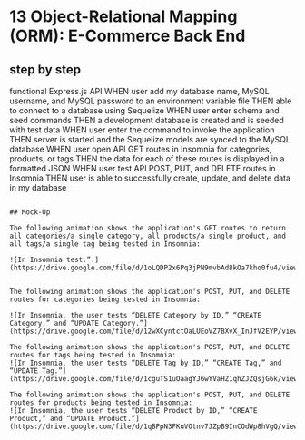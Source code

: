 # 13 Object-Relational Mapping (ORM): E-Commerce Back End




## step by step


functional Express.js API
WHEN user add my database name, MySQL username, and MySQL password to an environment variable file
THEN able to connect to a database using Sequelize
WHEN user enter schema and seed commands
THEN a development database is created and is seeded with test data
WHEN user enter the command to invoke the application
THEN server is started and the Sequelize models are synced to the MySQL database
WHEN user open API GET routes in Insomnia for categories, products, or tags
THEN the data for each of these routes is displayed in a formatted JSON
WHEN user test API POST, PUT, and DELETE routes in Insomnia
THEN user is able to successfully create, update, and delete data in my database
```

## Mock-Up

The following animation shows the application's GET routes to return all categories/a single category, all products/a single product, and all tags/a single tag being tested in Insomnia:

![In Insomnia test.”.](https://drive.google.com/file/d/1oLQDP2x6Pq3jPN9mvbAd8kOa7kho0fu4/view)


The following animation shows the application's POST, PUT, and DELETE routes for categories being tested in Insomnia:

![In Insomnia, the user tests “DELETE Category by ID,” “CREATE Category,” and “UPDATE Category.”](https://drive.google.com/file/d/12wXCyntctOaLUEoVZ7BXvX_InJfV2EYP/view)

The following animation shows the application's POST, PUT, and DELETE routes for tags being tested in Insomnia:
![In Insomnia, the user tests “DELETE Tag by ID,” “CREATE Tag,” and “UPDATE Tag.”](https://drive.google.com/file/d/1cguTS1uOaagYJ6wYVaHZ1qhZJZQsjG6k/view)

The following animation shows the application's POST, PUT, and DELETE routes for products being tested in Insomnia:
![In Insomnia, the user tests “DELETE Product by ID,” “CREATE Product,” and “UPDATE Product.”](https://drive.google.com/file/d/1qBPpN3FKuVOtnv7JZpB9InCOdWp8hVgQ/view)




